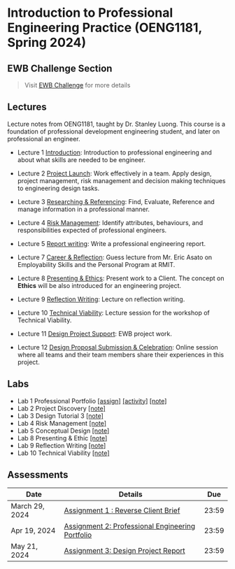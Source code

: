 # Introduction to Professional Engineering Practice (OENG1181, Spring 2024)

## EWB Challenge Section

> Visit [EWB Challenge](./EWB-challenge/README.md) for more details

## Lectures

Lecture notes from OENG1181, taught by Dr. Stanley Luong. This course is a foundation of professional development engineering student, and later on professional an engineer.

* Lecture 1 [Introduction](w1-introduction.md): Introduction to professional engineering and about what skills are needed to be engineer. 

* Lecture 2 [Project Launch](w2-project.md): Work effectively in a team. Apply design, project management, risk management and decision making techniques to engineering design tasks. 

* Lecture 3 [Researching & Referencing](w3-referencing.md): Find, Evaluate, Reference and manage information in a professional manner.

* Lecture 4 [Risk Management](w4-risk.md): Identify attributes, behaviours, and responsibilities expected of professional engineers.

* Lecture 5 [Report writing](w5-report.md): Write a professional engineering report.

* Lecture 7 [Career & Reflection](w7-carrer.md): Guess lecture from Mr. Eric Asato on Employability Skills and the Personal Program at RMIT.

* Lecture 8 [Presenting & Ethics](w8-presenting.md): Present work to a Client. The concept on **Ethics** will be also introduced for an engineering project.

* Lecture 9 [Reflection Writing](w9-reflection.md): Lecture on reflection writing.

* Lecture 10 [Technical Viability](w10-viability.md): Lecture session for the workshop of Technical Viability.

* Lecture 11 [Design Project Support](design.md): EWB project work.

* Lecture 12 [Design Proposal Submission & Celebration](submission.md): Online session where all teams and their team members share their experiences in this project.

## Labs

* Lab 1 Professional Portfolio [[assign]](https://mega.nz/file/GXhygKYS#s_f_yuPszi1t5CX1UXsQvWkeAEE8AKSPiVPQEOF5qnE) [[activity]](https://mega.nz/file/iXJDAIhA#KDsHEHFl0DcC232MpsfY40km3dNEMpsVfbFhIMSnZfg) [[note]](lab1-introduction.md)
* Lab 2 Project Discovery [[note]](lab2-project.md)
* Lab 3 Design Tutorial 3 [[note]](lab3-referencing.md)
* Lab 4 Risk Management [[note]](./lab4-risk.md)
* Lab 5 Conceptual Design [[note]](./lab5-conceptual.md)
* Lab 8 Presenting & Ethic [[note]](./lab8-presenting.md)
* Lab 9 Reflection Writing [[note]](./lab9-reflection.md)
* Lab 10 Technical Viability [[note]](./lab10-vialbility.md)

## Assessments

|  Date|    Details       |  Due   	|
| ------------- |-------------  | ------- |
|    March 29, 2024    |    [Assignment 1 : Reverse Client Brief](https://rmit.instructure.com/courses/135772/assignments/925225)          | 23:59       |
|    Apr 19, 2024    |    [Assignment 2: Professional Engineering Portfolio](https://rmit.instructure.com/courses/135772/assignments/925221)          |  23:59      |
|    May 21, 2024    |    [Assignment 3: Design Project Report](https://rmit.instructure.com/courses/135772/assignments/925223)          | 23:59       |

